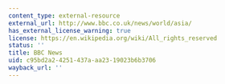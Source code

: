 ```yaml
---
content_type: external-resource
external_url: http://www.bbc.co.uk/news/world/asia/
has_external_license_warning: true
license: https://en.wikipedia.org/wiki/All_rights_reserved
status: ''
title: BBC News
uid: c95bd2a2-4251-437a-aa23-19023b6b3706
wayback_url: ''
---
```

